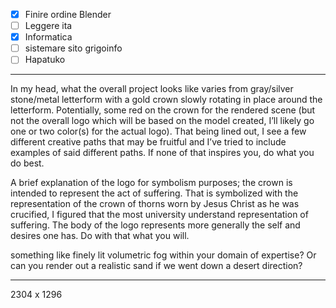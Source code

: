 - [x] Finire ordine Blender
- [ ] Leggere ita
- [x] Informatica
- [ ] sistemare sito grigoinfo
- [ ] Hapatuko

---

In my head, what the overall project looks like varies from gray/silver stone/metal letterform with a gold crown slowly rotating in place around the letterform. Potentially, some red on the crown for the rendered scene (but not the overall logo which will be based on the model created, I’ll likely go one or two color(s) for the actual logo). That being lined out, I see a few different creative paths that may be fruitful and I’ve tried to include examples of said different paths. If none of that inspires you, do what you do best.

A brief explanation of the logo for symbolism purposes; the crown is intended to represent the act of suffering. That is symbolized with the representation of the crown of thorns worn by Jesus Christ as he was crucified, I figured that the most university understand representation of suffering. The body of the logo represents more generally the self and desires one has. Do with that what you will.

something like finely lit volumetric fog within your domain of expertise? Or can you render out a realistic sand if we went down a desert direction?

---

2304 x 1296
